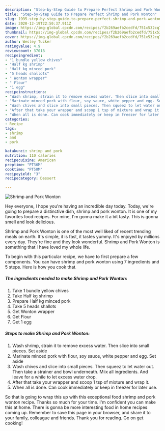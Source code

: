 ```yaml
---
description: "Step-by-Step Guide to Prepare Perfect Shrimp and Pork Wonton"
title: "Step-by-Step Guide to Prepare Perfect Shrimp and Pork Wonton"
slug: 1935-step-by-step-guide-to-prepare-perfect-shrimp-and-pork-wonton
date: 2020-12-19T22:50:37.911Z
image: https://img-global.cpcdn.com/recipes/f2b269aefb2cedfd/751x532cq70/shrimp-and-pork-wonton-recipe-main-photo.jpg
thumbnail: https://img-global.cpcdn.com/recipes/f2b269aefb2cedfd/751x532cq70/shrimp-and-pork-wonton-recipe-main-photo.jpg
cover: https://img-global.cpcdn.com/recipes/f2b269aefb2cedfd/751x532cq70/shrimp-and-pork-wonton-recipe-main-photo.jpg
author: Wesley Tucker
ratingvalue: 4.9
reviewcount: 37018
recipeingredient:
- "1 bundle yellow chives"
- "Half kg shrimp"
- "Half kg minced pork"
- "5 heads shallots"
- " Wonton wrapper"
- " Flour"
- "1 egg"
recipeinstructions:
- "Wash shrimp, strain it to remove excess water. Then slice into small pieces. Set aside"
- "Marinate minced pork with flour, soy sauce, white pepper and egg. Set aside"
- "Wash chives and slice into small pieces. Then squeez to let water out. Then take a strainer and bowl underneath. Miix all ingredients. And leave for a while to let excess water drop."
- "After that take your wrapper and scoop 1 tsp of mixture and wrap it."
- "When all is done. Can cook immediately or keep in freezer for later use."
categories:
- Recipe
tags:
- shrimp
- and
- pork

katakunci: shrimp and pork 
nutrition: 110 calories
recipecuisine: American
preptime: "PT36M"
cooktime: "PT50M"
recipeyield: "3"
recipecategory: Dessert

---
```



![Shrimp and Pork Wonton](https://img-global.cpcdn.com/recipes/f2b269aefb2cedfd/751x532cq70/shrimp-and-pork-wonton-recipe-main-photo.jpg)

Hey everyone, I hope you're having an incredible day today. Today, we're going to prepare a distinctive dish, shrimp and pork wonton. It is one of my favorites food recipes. For mine, I'm gonna make it a bit tasty. This is gonna smell and look delicious.



Shrimp and Pork Wonton is one of the most well liked of recent trending meals on earth. It's simple, it is fast, it tastes yummy. It's enjoyed by millions every day. They're fine and they look wonderful. Shrimp and Pork Wonton is something that I have loved my whole life.


To begin with this particular recipe, we have to first prepare a few components. You can have shrimp and pork wonton using 7 ingredients and 5 steps. Here is how you cook that.

<!--inarticleads1-->

##### The ingredients needed to make Shrimp and Pork Wonton:

1. Take 1 bundle yellow chives
1. Take Half kg shrimp
1. Prepare Half kg minced pork
1. Take 5 heads shallots
1. Get  Wonton wrapper
1. Get  Flour
1. Get 1 egg




<!--inarticleads2-->

##### Steps to make Shrimp and Pork Wonton:

1. Wash shrimp, strain it to remove excess water. Then slice into small pieces. Set aside
1. Marinate minced pork with flour, soy sauce, white pepper and egg. Set aside
1. Wash chives and slice into small pieces. Then squeez to let water out. Then take a strainer and bowl underneath. Miix all ingredients. And leave for a while to let excess water drop.
1. After that take your wrapper and scoop 1 tsp of mixture and wrap it.
1. When all is done. Can cook immediately or keep in freezer for later use.




So that is going to wrap this up with this exceptional food shrimp and pork wonton recipe. Thanks so much for your time. I'm confident you can make this at home. There is gonna be more interesting food in home recipes coming up. Remember to save this page in your browser, and share it to your family, colleague and friends. Thank you for reading. Go on get cooking!
